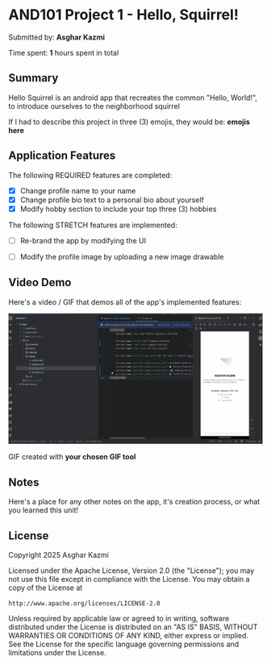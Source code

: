 <!-- (This is a comment) INSTRUCTIONS: Go through this page and fill out any **bolded** entries with their correct values.-->

# AND101 Project 1 - Hello, Squirrel!

Submitted by: **Asghar Kazmi**

Time spent: **1** hours spent in total

## Summary

Hello Squirrel is an android app that recreates the common "Hello, World!", to introduce ourselves to the neighborhood squirrel

If I had to describe this project in three (3) emojis, they would be: **emojis here**

## Application Features


The following REQUIRED features are completed:

- [x] Change profile name to your name
- [x] Change profile bio text to a personal bio about yourself
- [x] Modify hobby section to include your top three (3) hobbies

The following STRETCH features are implemented:

- [ ] Re-brand the app by modifying the UI
- [ ] Modify the profile image by uploading a new image drawable


## Video Demo

Here's a video / GIF that demos all of the app's implemented features:

<img src='https://github.com/AsgharKazmi2005/and101-project1-starter/blob/main/AND101P1.gif' title='Video Demo' width='' alt='Video Demo' />

GIF created with **your chosen GIF tool**


## Notes

Here's a place for any other notes on the app, it's creation process, or what you learned this unit!

## License

Copyright 2025 Asghar Kazmi

Licensed under the Apache License, Version 2.0 (the "License");
you may not use this file except in compliance with the License.
You may obtain a copy of the License at

    http://www.apache.org/licenses/LICENSE-2.0

Unless required by applicable law or agreed to in writing, software
distributed under the License is distributed on an "AS IS" BASIS,
WITHOUT WARRANTIES OR CONDITIONS OF ANY KIND, either express or implied.
See the License for the specific language governing permissions and
limitations under the License.
